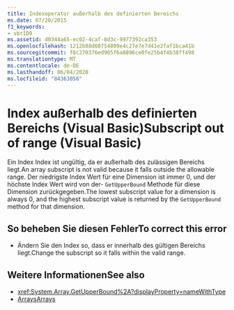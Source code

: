 ```yaml
---
title: Indexoperator außerhalb des definierten Bereichs
ms.date: 07/20/2015
f1_keywords:
- vbrID9
ms.assetid: d0344a65-ec02-4caf-8d3c-9977392ca353
ms.openlocfilehash: 1212b88d60754809e4c27e7e7d41e2faf1bca41b
ms.sourcegitcommit: f8c270376ed905f6a8896ce0fe25b4f4b38ff498
ms.translationtype: MT
ms.contentlocale: de-DE
ms.lasthandoff: 06/04/2020
ms.locfileid: "84363058"
---
```

# <a name="subscript-out-of-range-visual-basic"></a><span data-ttu-id="6d47f-102">Index außerhalb des definierten Bereichs (Visual Basic)</span><span class="sxs-lookup"><span data-stu-id="6d47f-102">Subscript out of range (Visual Basic)</span></span>
<span data-ttu-id="6d47f-103">Ein Index Index ist ungültig, da er außerhalb des zulässigen Bereichs liegt.</span><span class="sxs-lookup"><span data-stu-id="6d47f-103">An array subscript is not valid because it falls outside the allowable range.</span></span> <span data-ttu-id="6d47f-104">Der niedrigste Index Wert für eine Dimension ist immer 0, und der höchste Index Wert wird von der- `GetUpperBound` Methode für diese Dimension zurückgegeben.</span><span class="sxs-lookup"><span data-stu-id="6d47f-104">The lowest subscript value for a dimension is always 0, and the highest subscript value is returned by the `GetUpperBound` method for that dimension.</span></span>  
  
## <a name="to-correct-this-error"></a><span data-ttu-id="6d47f-105">So beheben Sie diesen Fehler</span><span class="sxs-lookup"><span data-stu-id="6d47f-105">To correct this error</span></span>  
  
- <span data-ttu-id="6d47f-106">Ändern Sie den Index so, dass er innerhalb des gültigen Bereichs liegt.</span><span class="sxs-lookup"><span data-stu-id="6d47f-106">Change the subscript so it falls within the valid range.</span></span>  
  
## <a name="see-also"></a><span data-ttu-id="6d47f-107">Weitere Informationen</span><span class="sxs-lookup"><span data-stu-id="6d47f-107">See also</span></span>

- <xref:System.Array.GetUpperBound%2A?displayProperty=nameWithType>
- [<span data-ttu-id="6d47f-108">Arrays</span><span class="sxs-lookup"><span data-stu-id="6d47f-108">Arrays</span></span>](../../programming-guide/language-features/arrays/index.md)
